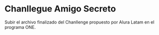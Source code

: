 <h1>Chanllegue Amigo Secreto</h1>
<p>Subir el archivo finalizado del Chanllenge propuesto por Alura Latam en el programa ONE.</p>
